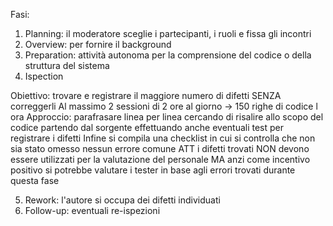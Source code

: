 Fasi:
1. Planning: il moderatore sceglie i partecipanti, i ruoli e fissa gli incontri
2. Overview: per fornire il background 
3. Preparation: attività autonoma per la comprensione del codice o della struttura del sistema
4. Ispection

Obiettivo: trovare e registrare il maggiore numero di difetti SENZA correggerli
Al massimo 2 sessioni di 2 ore al giorno -> 150 righe di codice l ora
Approccio: parafrasare linea per linea cercando di risalire allo scopo del codice partendo dal sorgente effettuando anche eventuali test per registrare i difetti
Infine si compila una checklist in cui si controlla che non sia stato omesso nessun errore comune
ATT i difetti trovati NON devono essere utilizzati per la valutazione del personale MA anzi come incentivo positivo si potrebbe valutare i tester in base agli errori trovati durante questa fase

5. Rework: l'autore si occupa dei difetti individuati
6. Follow-up: eventuali re-ispezioni
